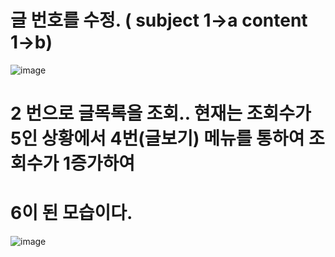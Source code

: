  # 글 번호를 수정. ( subject 1->a content 1->b)
![image](/uploads/ec2db01b9463ba7f9877e8f5bf658286/image.png)








# 2 번으로 글목록을 조회.. 현재는 조회수가 5인 상황에서 4번(글보기) 메뉴를 통하여 조회수가 1증가하여
# 6이 된 모습이다.
![image](/uploads/d6052cf5ef746d55d191112b877932a8/image.png)


